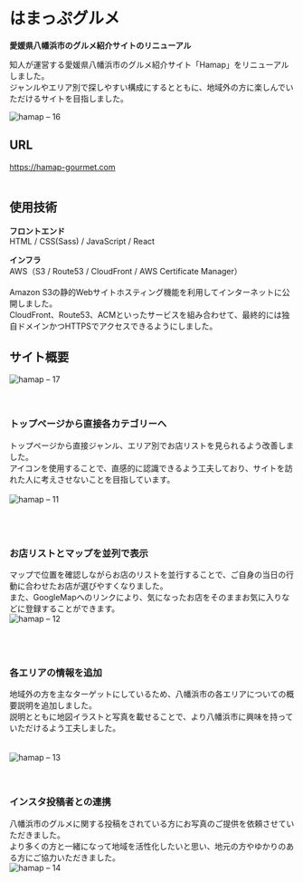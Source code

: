 # はまっぷグルメ

<strong>愛媛県八幡浜市のグルメ紹介サイトのリニューアル</strong>

知人が運営する愛媛県八幡浜市のグルメ紹介サイト「Hamap」をリニューアルしました。  
ジャンルやエリア別で探しやすい構成にするとともに、地域外の方に楽しんでいただけるサイトを目指しました。

![hamap – 16](https://user-images.githubusercontent.com/70832534/103278845-ced59200-4a0f-11eb-98f1-7808426bd696.png)  

## URL 
<https://hamap-gourmet.com>
</br>
</br>

## 使用技術
<strong>フロントエンド</strong>  
HTML / CSS(Sass) / JavaScript / React   

<strong>インフラ</strong>  
AWS（S3 / Route53 / CloudFront / AWS Certificate Manager）  
</br>
Amazon S3の静的Webサイトホスティング機能を利用してインターネットに公開しました。  
CloudFront、Route53、ACMといったサービスを組み合わせて、最終的には独自ドメインかつHTTPSでアクセスできるようにしました。

## サイト概要
![hamap – 17](https://user-images.githubusercontent.com/70832534/103212836-4d1e2f80-494f-11eb-8401-d4e1e9593764.jpg)
<br />
<br />
<br />

### トップページから直接各カテゴリーへ
トップページから直接ジャンル、エリア別でお店リストを見られるよう改善しました。  
アイコンを使用することで、直感的に認識できるよう工夫しており、サイトを訪れた人に考えさせないことを目指しています。  
</br>
![hamap – 11](https://user-images.githubusercontent.com/70832534/103165290-2a115400-4859-11eb-891d-5e4aa01dcfcd.jpg)  
<br />
<br />
<br />

### お店リストとマップを並列で表示
マップで位置を確認しながらお店のリストを並行することで、ご自身の当日の行動に合わせたお店が選びやすくなりました。  
また、GoogleMapへのリンクにより、気になったお店をそのままお気に入りなどに登録することができます。
</br>
![hamap – 12](https://user-images.githubusercontent.com/70832534/103165294-2ed60800-4859-11eb-8f2a-26a1e6d45d76.jpg)  
<br />
<br />
<br />

### 各エリアの情報を追加
地域外の方を主なターゲットにしているため、八幡浜市の各エリアについての概要説明を追加しました。  
説明とともに地図イラストと写真を載せることで、より八幡浜市に興味を持っていただけるよう工夫しました。  
<br />
<br />
![hamap – 13](https://user-images.githubusercontent.com/70832534/103181126-e3ffd300-48e0-11eb-879b-990840cfa748.jpg)
<br />
<br />
<br />

### インスタ投稿者との連携
八幡浜市のグルメに関する投稿をされている方にお写真のご提供を依頼させていただきました。  
より多くの方と一緒になって地域を活性化したいと思い、地元の方やゆかりのある方にご協力いただきました。
<br />
![hamap – 14](https://user-images.githubusercontent.com/70832534/103165715-7d39d580-485e-11eb-8174-e17c5d15d375.jpg)

